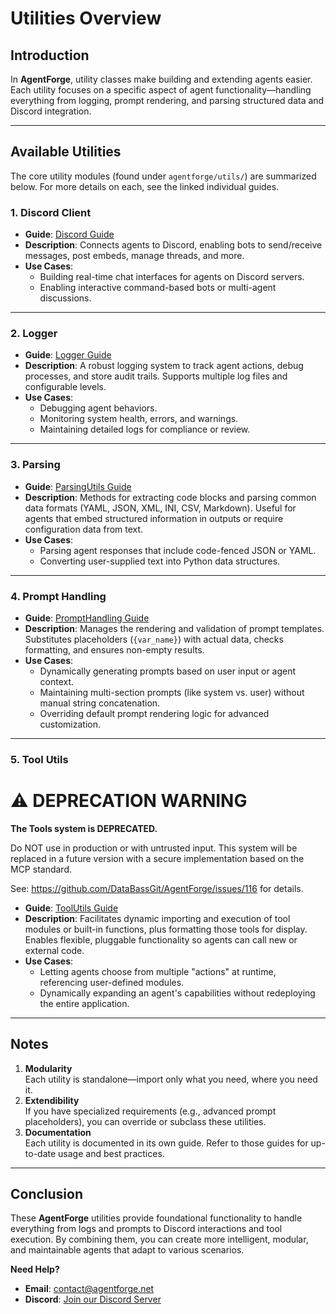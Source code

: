 # Utilities Overview

## Introduction

In **AgentForge**, utility classes make building and extending agents easier. Each utility focuses on a specific aspect of agent functionality—handling everything from logging, prompt rendering, and parsing structured data and Discord integration.

---

## Available Utilities

The core utility modules (found under `agentforge/utils/`) are summarized below. For more details on each, see the linked individual guides.

### **1. Discord Client**

- **Guide**: [Discord Guide](discord_client.md)
- **Description**: Connects agents to Discord, enabling bots to send/receive messages, post embeds, manage threads, and more.
- **Use Cases**:
  - Building real-time chat interfaces for agents on Discord servers.
  - Enabling interactive command-based bots or multi-agent discussions.

---

### **2. Logger**

- **Guide**: [Logger Guide](logger.md)
- **Description**: A robust logging system to track agent actions, debug processes, and store audit trails. Supports multiple log files and configurable levels.
- **Use Cases**:
  - Debugging agent behaviors.
  - Monitoring system health, errors, and warnings.
  - Maintaining detailed logs for compliance or review.

---

### **3. Parsing**

- **Guide**: [ParsingUtils Guide](parsing_utils.md)
- **Description**: Methods for extracting code blocks and parsing common data formats (YAML, JSON, XML, INI, CSV, Markdown). Useful for agents that embed structured information in outputs or require configuration data from text.
- **Use Cases**:
  - Parsing agent responses that include code-fenced JSON or YAML.
  - Converting user-supplied text into Python data structures.

---

### **4. Prompt Handling**

- **Guide**: [PromptHandling Guide](prompt_handling.md)
- **Description**: Manages the rendering and validation of prompt templates. Substitutes placeholders (`{var_name}`) with actual data, checks formatting, and ensures non-empty results.
- **Use Cases**:
  - Dynamically generating prompts based on user input or agent context.
  - Maintaining multi-section prompts (like system vs. user) without manual string concatenation.
  - Overriding default prompt rendering logic for advanced customization.

---

### **5. Tool Utils**

# ⚠️ DEPRECATION WARNING

**The Tools system is DEPRECATED.**

Do NOT use in production or with untrusted input. This system will be replaced in a future version with a secure implementation based on the MCP standard.

See: https://github.com/DataBassGit/AgentForge/issues/116 for details.

- **Guide**: [ToolUtils Guide](tool_utils.md)
- **Description**: Facilitates dynamic importing and execution of tool modules or built-in functions, plus formatting those tools for display. Enables flexible, pluggable functionality so agents can call new or external code.
- **Use Cases**:
  - Letting agents choose from multiple "actions" at runtime, referencing user-defined modules.
  - Dynamically expanding an agent's capabilities without redeploying the entire application.

---

## Notes

1. **Modularity**  
   Each utility is standalone—import only what you need, where you need it.  
2. **Extendibility**  
   If you have specialized requirements (e.g., advanced prompt placeholders), you can override or subclass these utilities.  
3. **Documentation**  
   Each utility is documented in its own guide. Refer to those guides for up-to-date usage and best practices.

---

## Conclusion

These **AgentForge** utilities provide foundational functionality to handle everything from logs and prompts to Discord interactions and tool execution. By combining them, you can create more intelligent, modular, and maintainable agents that adapt to various scenarios.

**Need Help?**
- **Email**: [contact@agentforge.net](mailto:contact@agentforge.net)  
- **Discord**: [Join our Discord Server](https://discord.gg/ttpXHUtCW6)
